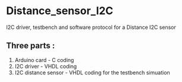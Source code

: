 # Distance_sensor_I2C
I2C driver, testbench and software protocol for a Distance I2C sensor

Three parts :
-----------
1) Arduino card - C coding
2) I2C driver - VHDL coding
3) I2C distance sensor - VHDL coding for the testbench simuation

